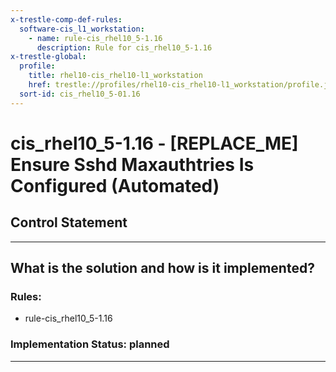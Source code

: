 ```yaml
---
x-trestle-comp-def-rules:
  software-cis_l1_workstation:
    - name: rule-cis_rhel10_5-1.16
      description: Rule for cis_rhel10_5-1.16
x-trestle-global:
  profile:
    title: rhel10-cis_rhel10-l1_workstation
    href: trestle://profiles/rhel10-cis_rhel10-l1_workstation/profile.json
  sort-id: cis_rhel10_5-01.16
---
```


# cis_rhel10_5-1.16 - \[REPLACE_ME\] Ensure Sshd Maxauthtries Is Configured (Automated)

## Control Statement

______________________________________________________________________

## What is the solution and how is it implemented?

<!-- For implementation status enter one of: implemented, partial, planned, alternative, not-applicable -->

<!-- Note that the list of rules under ### Rules: is read-only and changes will not be captured after assembly to JSON -->

<!-- Add control implementation description here for control: cis_rhel10_5-1.16 -->

### Rules:

  - rule-cis_rhel10_5-1.16

### Implementation Status: planned

______________________________________________________________________
